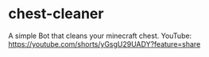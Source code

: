 # chest-cleaner
A simple Bot that cleans your minecraft chest. 
YouTube: https://youtube.com/shorts/yGsgU29UADY?feature=share
